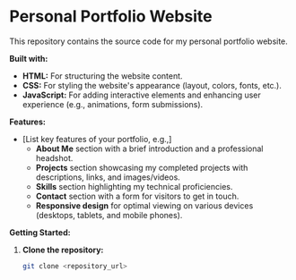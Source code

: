# Personal Portfolio Website

This repository contains the source code for my personal portfolio website. 

**Built with:**

* **HTML:** For structuring the website content.
* **CSS:** For styling the website's appearance (layout, colors, fonts, etc.).
* **JavaScript:** For adding interactive elements and enhancing user experience (e.g., animations, form submissions).

**Features:**

* [List key features of your portfolio, e.g.,]
    * **About Me** section with a brief introduction and a professional headshot.
    * **Projects** section showcasing my completed projects with descriptions, links, and images/videos.
    * **Skills** section highlighting my technical proficiencies.
    * **Contact** section with a form for visitors to get in touch.
    * **Responsive design** for optimal viewing on various devices (desktops, tablets, and mobile phones).

**Getting Started:**

1. **Clone the repository:**
   ```bash
   git clone <repository_url>

